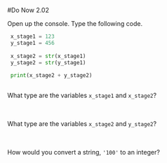 #Do Now 2.02

Open up the console. Type the following code. 
```python
 x_stage1 = 123
 y_stage1 = 456
 
 x_stage2 = str(x_stage1)
 y_stage2 = str(y_stage1)
 
 print(x_stage2 + y_stage2)
 
```

What type are the variables `x_stage1` and `x_stage2`? 
<br>
<br>
<br>

What type are the variables `x_stage2` and `y_stage2`? 
<br>
<br>
<br>

How would you convert a string, `'100'` to an integer? 


